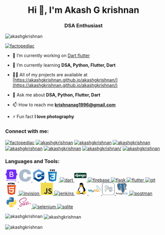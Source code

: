 <h1 align="center">Hi 👋, I'm Akash G krishnan</h1>
<h3 align="center">DSA Enthusiast</h3>

<p align="left"> <img src="https://komarev.com/ghpvc/?username=akashgkrishnan&label=Profile%20views&color=0e75b6&style=flat" alt="akashgkrishnan" /> </p>

<p align="left"> <a href="https://twitter.com/factopediac" target="blank"><img src="https://img.shields.io/twitter/follow/factopediac?logo=twitter&style=for-the-badge" alt="factopediac" /></a> </p>

- 🔭 I’m currently working on [Dart flutter](https://github.com/akashgkrishnan/Dart)

- 🌱 I’m currently learning **DSA, Python, Flutter, Dart**

- 👨‍💻 All of my projects are available at [https://akashgkrishnan.github.io/akashgkrishnan/](https://akashgkrishnan.github.io/akashgkrishnan/)

- 💬 Ask me about **DSA, Python, Flutter, Dart**

- 📫 How to reach me **krishnanag1996@gmail.com**

- ⚡ Fun fact **I love photography**

<h3 align="left">Connect with me:</h3>
<p align="left">
<a href="https://twitter.com/factopediac" target="blank"><img align="center" src="https://cdn.jsdelivr.net/npm/simple-icons@3.0.1/icons/twitter.svg" alt="factopediac" height="30" width="40" /></a>
<a href="https://linkedin.com/in/akashgkrishnan" target="blank"><img align="center" src="https://cdn.jsdelivr.net/npm/simple-icons@3.0.1/icons/linkedin.svg" alt="akashgkrishnan" height="30" width="40" /></a>
<a href="https://instagram.com/akashgkrishnan" target="blank"><img align="center" src="https://cdn.jsdelivr.net/npm/simple-icons@3.0.1/icons/instagram.svg" alt="akashgkrishnan" height="30" width="40" /></a>
<a href="https://www.codechef.com/users/akashgkrishnan" target="blank"><img align="center" src="https://cdn.jsdelivr.net/npm/simple-icons@3.1.0/icons/codechef.svg" alt="akashgkrishnan" height="30" width="40" /></a>
<a href="https://www.hackerrank.com/akashgkrishnan" target="blank"><img align="center" src="https://cdn.jsdelivr.net/npm/simple-icons@3.0.1/icons/hackerrank.svg" alt="akashgkrishnan" height="30" width="40" /></a>
<a href="https://codeforces.com/profile/akashgkrishnan" target="blank"><img align="center" src="https://cdn.jsdelivr.net/npm/simple-icons@3.0.1/icons/codeforces.svg" alt="akashgkrishnan" height="30" width="40" /></a>
<a href="https://www.leetcode.com/akashgkrishnan/" target="blank"><img align="center" src="https://cdn.jsdelivr.net/npm/simple-icons@3.0.1/icons/leetcode.svg" alt="akashgkrishnan/" height="30" width="40" /></a>
<a href="https://auth.geeksforgeeks.org/user/akashgkrishnan" target="blank"><img align="center" src="https://cdn.jsdelivr.net/npm/simple-icons@3.0.1/icons/geeksforgeeks.svg" alt="akashgkrishnan" height="30" width="40" /></a>
</p>

<h3 align="left">Languages and Tools:</h3>
<p align="left"> <a href="https://getbootstrap.com" target="_blank"> <img src="https://raw.githubusercontent.com/devicons/devicon/master/icons/bootstrap/bootstrap-plain-wordmark.svg" alt="bootstrap" width="40" height="40"/> </a> <a href="https://www.cprogramming.com/" target="_blank"> <img src="https://raw.githubusercontent.com/devicons/devicon/master/icons/c/c-original.svg" alt="c" width="40" height="40"/> </a> <a href="https://www.w3schools.com/cpp/" target="_blank"> <img src="https://raw.githubusercontent.com/devicons/devicon/master/icons/cplusplus/cplusplus-original.svg" alt="cplusplus" width="40" height="40"/> </a> <a href="https://www.w3schools.com/css/" target="_blank"> <img src="https://raw.githubusercontent.com/devicons/devicon/master/icons/css3/css3-original-wordmark.svg" alt="css3" width="40" height="40"/> </a> <a href="https://dart.dev" target="_blank"> <img src="https://www.vectorlogo.zone/logos/dartlang/dartlang-icon.svg" alt="dart" width="40" height="40"/> </a> <a href="https://www.djangoproject.com/" target="_blank"> <img src="https://raw.githubusercontent.com/devicons/devicon/master/icons/django/django-original.svg" alt="django" width="40" height="40"/> </a> <a href="https://firebase.google.com/" target="_blank"> <img src="https://www.vectorlogo.zone/logos/firebase/firebase-icon.svg" alt="firebase" width="40" height="40"/> </a> <a href="https://flask.palletsprojects.com/" target="_blank"> <img src="https://www.vectorlogo.zone/logos/pocoo_flask/pocoo_flask-icon.svg" alt="flask" width="40" height="40"/> </a> <a href="https://flutter.dev" target="_blank"> <img src="https://www.vectorlogo.zone/logos/flutterio/flutterio-icon.svg" alt="flutter" width="40" height="40"/> </a> <a href="https://git-scm.com/" target="_blank"> <img src="https://www.vectorlogo.zone/logos/git-scm/git-scm-icon.svg" alt="git" width="40" height="40"/> </a> <a href="https://www.w3.org/html/" target="_blank"> <img src="https://raw.githubusercontent.com/devicons/devicon/master/icons/html5/html5-original-wordmark.svg" alt="html5" width="40" height="40"/> </a> <a href="https://www.invisionapp.com/" target="_blank"> <img src="https://www.vectorlogo.zone/logos/invisionapp/invisionapp-icon.svg" alt="invision" width="40" height="40"/> </a> <a href="https://developer.mozilla.org/en-US/docs/Web/JavaScript" target="_blank"> <img src="https://raw.githubusercontent.com/devicons/devicon/master/icons/javascript/javascript-original.svg" alt="javascript" width="40" height="40"/> </a> <a href="https://www.jenkins.io" target="_blank"> <img src="https://www.vectorlogo.zone/logos/jenkins/jenkins-icon.svg" alt="jenkins" width="40" height="40"/> </a> <a href="https://www.linux.org/" target="_blank"> <img src="https://raw.githubusercontent.com/devicons/devicon/master/icons/linux/linux-original.svg" alt="linux" width="40" height="40"/> </a> <a href="https://www.mysql.com/" target="_blank"> <img src="https://raw.githubusercontent.com/devicons/devicon/master/icons/mysql/mysql-original-wordmark.svg" alt="mysql" width="40" height="40"/> </a> <a href="https://www.photoshop.com/en" target="_blank"> <img src="https://raw.githubusercontent.com/devicons/devicon/master/icons/photoshop/photoshop-line.svg" alt="photoshop" width="40" height="40"/> </a> <a href="https://www.postgresql.org" target="_blank"> <img src="https://raw.githubusercontent.com/devicons/devicon/master/icons/postgresql/postgresql-original-wordmark.svg" alt="postgresql" width="40" height="40"/> </a> <a href="https://postman.com" target="_blank"> <img src="https://www.vectorlogo.zone/logos/getpostman/getpostman-icon.svg" alt="postman" width="40" height="40"/> </a> <a href="https://www.python.org" target="_blank"> <img src="https://raw.githubusercontent.com/devicons/devicon/master/icons/python/python-original.svg" alt="python" width="40" height="40"/> </a> <a href="https://sass-lang.com" target="_blank"> <img src="https://raw.githubusercontent.com/devicons/devicon/master/icons/sass/sass-original.svg" alt="sass" width="40" height="40"/> </a> <a href="https://www.selenium.dev" target="_blank"> <img src="https://raw.githubusercontent.com/detain/svg-logos/780f25886640cef088af994181646db2f6b1a3f8/svg/selenium-logo.svg" alt="selenium" width="40" height="40"/> </a> <a href="https://www.sqlite.org/" target="_blank"> <img src="https://www.vectorlogo.zone/logos/sqlite/sqlite-icon.svg" alt="sqlite" width="40" height="40"/> </a> </p>

<p><img align="left" src="https://github-readme-stats.vercel.app/api/top-langs?username=akashgkrishnan&show_icons=true&locale=en&layout=compact" alt="akashgkrishnan" /></p>

<p>&nbsp;<img align="center" src="https://github-readme-stats.vercel.app/api?username=akashgkrishnan&show_icons=true&locale=en" alt="akashgkrishnan" /></p>

<p><img align="center" src="https://github-readme-streak-stats.herokuapp.com/?user=akashgkrishnan&" alt="akashgkrishnan" /></p>
